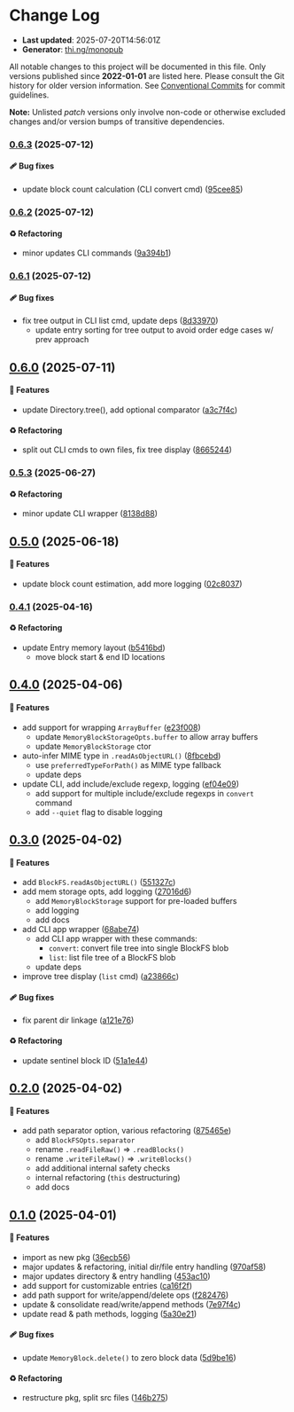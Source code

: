 # Change Log

- **Last updated**: 2025-07-20T14:56:01Z
- **Generator**: [thi.ng/monopub](https://thi.ng/monopub)

All notable changes to this project will be documented in this file.
Only versions published since **2022-01-01** are listed here.
Please consult the Git history for older version information.
See [Conventional Commits](https://conventionalcommits.org/) for commit guidelines.

**Note:** Unlisted _patch_ versions only involve non-code or otherwise excluded changes
and/or version bumps of transitive dependencies.

### [0.6.3](https://github.com/thi-ng/umbrella/tree/@thi.ng/block-fs@0.6.3) (2025-07-12)

#### 🩹 Bug fixes

- update block count calculation (CLI convert cmd) ([95cee85](https://github.com/thi-ng/umbrella/commit/95cee85))

### [0.6.2](https://github.com/thi-ng/umbrella/tree/@thi.ng/block-fs@0.6.2) (2025-07-12)

#### ♻️ Refactoring

- minor updates CLI commands ([9a394b1](https://github.com/thi-ng/umbrella/commit/9a394b1))

### [0.6.1](https://github.com/thi-ng/umbrella/tree/@thi.ng/block-fs@0.6.1) (2025-07-12)

#### 🩹 Bug fixes

- fix tree output in CLI list cmd, update deps ([8d33970](https://github.com/thi-ng/umbrella/commit/8d33970))
  - update entry sorting for tree output to avoid order edge cases w/ prev approach

## [0.6.0](https://github.com/thi-ng/umbrella/tree/@thi.ng/block-fs@0.6.0) (2025-07-11)

#### 🚀 Features

- update Directory.tree(), add optional comparator ([a3c7f4c](https://github.com/thi-ng/umbrella/commit/a3c7f4c))

#### ♻️ Refactoring

- split out CLI cmds to own files, fix tree display ([8665244](https://github.com/thi-ng/umbrella/commit/8665244))

### [0.5.3](https://github.com/thi-ng/umbrella/tree/@thi.ng/block-fs@0.5.3) (2025-06-27)

#### ♻️ Refactoring

- minor update CLI wrapper ([8138d88](https://github.com/thi-ng/umbrella/commit/8138d88))

## [0.5.0](https://github.com/thi-ng/umbrella/tree/@thi.ng/block-fs@0.5.0) (2025-06-18)

#### 🚀 Features

- update block count estimation, add more logging ([02c8037](https://github.com/thi-ng/umbrella/commit/02c8037))

### [0.4.1](https://github.com/thi-ng/umbrella/tree/@thi.ng/block-fs@0.4.1) (2025-04-16)

#### ♻️ Refactoring

- update Entry memory layout ([b5416bd](https://github.com/thi-ng/umbrella/commit/b5416bd))
  - move block start & end ID locations

## [0.4.0](https://github.com/thi-ng/umbrella/tree/@thi.ng/block-fs@0.4.0) (2025-04-06)

#### 🚀 Features

- add support for wrapping `ArrayBuffer` ([e23f008](https://github.com/thi-ng/umbrella/commit/e23f008))
  - update `MemoryBlockStorageOpts.buffer` to allow array buffers
  - update `MemoryBlockStorage` ctor
- auto-infer MIME type in `.readAsObjectURL()` ([8fbcebd](https://github.com/thi-ng/umbrella/commit/8fbcebd))
  - use `preferredTypeForPath()` as MIME type fallback
  - update deps
- update CLI, add include/exclude regexp, logging ([ef04e09](https://github.com/thi-ng/umbrella/commit/ef04e09))
  - add support for multiple include/exclude regexps in `convert` command
  - add `--quiet` flag to disable logging

## [0.3.0](https://github.com/thi-ng/umbrella/tree/@thi.ng/block-fs@0.3.0) (2025-04-02)

#### 🚀 Features

- add `BlockFS.readAsObjectURL()` ([551327c](https://github.com/thi-ng/umbrella/commit/551327c))
- add mem storage opts, add logging ([27016d6](https://github.com/thi-ng/umbrella/commit/27016d6))
  - add `MemoryBlockStorage` support for pre-loaded buffers
  - add logging
  - add docs
- add CLI app wrapper ([68abe74](https://github.com/thi-ng/umbrella/commit/68abe74))
  - add CLI app wrapper with these commands:
    - `convert`: convert file tree into single BlockFS blob
    - `list`: list file tree of a BlockFS blob
  - update deps
- improve tree display (`list` cmd) ([a23866c](https://github.com/thi-ng/umbrella/commit/a23866c))

#### 🩹 Bug fixes

- fix parent dir linkage ([a121e76](https://github.com/thi-ng/umbrella/commit/a121e76))

#### ♻️ Refactoring

- update sentinel block ID ([51a1e44](https://github.com/thi-ng/umbrella/commit/51a1e44))

## [0.2.0](https://github.com/thi-ng/umbrella/tree/@thi.ng/block-fs@0.2.0) (2025-04-02)

#### 🚀 Features

- add path separator option, various refactoring ([875465e](https://github.com/thi-ng/umbrella/commit/875465e))
  - add `BlockFSOpts.separator`
  - rename `.readFileRaw()` => `.readBlocks()`
  - rename `.writeFileRaw()` => `.writeBlocks()`
  - add additional internal safety checks
  - internal refactoring (`this` destructuring)
  - add docs

## [0.1.0](https://github.com/thi-ng/umbrella/tree/@thi.ng/block-fs@0.1.0) (2025-04-01)

#### 🚀 Features

- import as new pkg ([36ecb56](https://github.com/thi-ng/umbrella/commit/36ecb56))
- major updates & refactoring, initial dir/file entry handling ([970af58](https://github.com/thi-ng/umbrella/commit/970af58))
- major updates directory & entry handling ([453ac10](https://github.com/thi-ng/umbrella/commit/453ac10))
- add support for customizable entries ([ca16f2f](https://github.com/thi-ng/umbrella/commit/ca16f2f))
- add path support for write/append/delete ops ([f282476](https://github.com/thi-ng/umbrella/commit/f282476))
- update & consolidate read/write/append methods ([7e97f4c](https://github.com/thi-ng/umbrella/commit/7e97f4c))
- update read & path methods, logging ([5a30e21](https://github.com/thi-ng/umbrella/commit/5a30e21))

#### 🩹 Bug fixes

- update `MemoryBlock.delete()` to zero block data ([5d9be16](https://github.com/thi-ng/umbrella/commit/5d9be16))

#### ♻️ Refactoring

- restructure pkg, split src files ([146b275](https://github.com/thi-ng/umbrella/commit/146b275))
